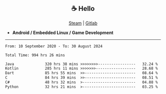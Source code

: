 <h2 align="center"> ☕ Hello </h2>

<p align="center">
  <a href="https://steamcommunity.com/id/Niforances/">Steam</a> |
  <a href="https://gitlab.com/niforances">Gitlab</a>
</p>

 - **Android / Embedded Linux / Game Development**

------

<!--START_SECTION:waka-->

```txt
From: 10 September 2020 - To: 30 August 2024

Total Time: 994 hrs 26 mins

Java              320 hrs 38 mins >>>>>>>>-----------------   32.24 %
Kotlin            285 hrs 11 mins >>>>>>>------------------   28.68 %
Dart              85 hrs 55 mins  >>-----------------------   08.64 %
C                 84 hrs 39 mins  >>-----------------------   08.51 %
C#                48 hrs 32 mins  >------------------------   04.88 %
Python            32 hrs 21 mins  >------------------------   03.25 %
```

<!--END_SECTION:waka-->

